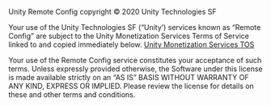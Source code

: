 Unity Remote Config copyright © 2020 Unity Technologies SF​

Your use of the Unity Technologies SF (“Unity’) services known as “Remote Config” are subject to the Unity Monetization Services Terms of Service linked to and copied immediately below. 
[Unity Monetization Services TOS](https://unity3d.com/legal/monetization-services-terms-of-service)

Your use of the Remote Config service constitutes your acceptance of such terms. Unless expressly provided otherwise, the Software under this license is made available strictly on an “AS IS” BASIS WITHOUT WARRANTY OF ANY KIND, EXPRESS OR IMPLIED. Please review the license for details on these and other terms and conditions.